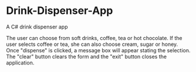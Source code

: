 # Drink-Dispenser-App
A C# drink dispenser app

The user can choose from soft drinks, coffee, tea or hot chocolate.  If the user selects coffee or tea, she can also
choose cream, sugar or honey.  Once "dispense" is clicked, a message box will appear stating the selection.  The
"clear" button clears the form and the "exit" button closes the application.
